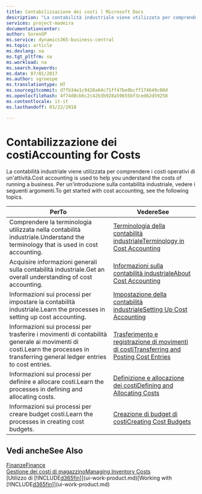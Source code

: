 ```yaml
---
title: Contabilizzazione dei costi | Microsoft Docs
description: "La contabilità industriale viene utilizzata per comprendere i costi operativi di un'attività. Per un'introduzione sulla contabilità industriale, vedere i seguenti argomenti."
services: project-madeira
documentationcenter: 
author: SorenGP
ms.service: dynamics365-business-central
ms.topic: article
ms.devlang: na
ms.tgt_pltfrm: na
ms.workload: na
ms.search.keywords: 
ms.date: 07/01/2017
ms.author: sgroespe
ms.translationtype: HT
ms.sourcegitcommit: d7fb34e1c9428a64c71ff47be8bcff174649c00d
ms.openlocfilehash: 4f74d8cb6c2c42b3b928a59655bf3ced62d59258
ms.contentlocale: it-it
ms.lasthandoff: 03/22/2018

---
```

# <a name="accounting-for-costs"></a><span data-ttu-id="82116-104">Contabilizzazione dei costi</span><span class="sxs-lookup"><span data-stu-id="82116-104">Accounting for Costs</span></span>
<span data-ttu-id="82116-105">La contabilità industriale viene utilizzata per comprendere i costi operativi di un'attività.</span><span class="sxs-lookup"><span data-stu-id="82116-105">Cost accounting is used to help you understand the costs of running a business.</span></span> <span data-ttu-id="82116-106">Per un'introduzione sulla contabilità industriale, vedere i seguenti argomenti.</span><span class="sxs-lookup"><span data-stu-id="82116-106">To get started with cost accounting, see the following topics.</span></span>  

|<span data-ttu-id="82116-107">Per</span><span class="sxs-lookup"><span data-stu-id="82116-107">To</span></span>|<span data-ttu-id="82116-108">Vedere</span><span class="sxs-lookup"><span data-stu-id="82116-108">See</span></span>|  
|--------|---------|  
|<span data-ttu-id="82116-109">Comprendere la terminologia utilizzata nella contabilità industriale.</span><span class="sxs-lookup"><span data-stu-id="82116-109">Understand the terminology that is used in cost accounting.</span></span>|[<span data-ttu-id="82116-110">Terminologia della contabilità industriale</span><span class="sxs-lookup"><span data-stu-id="82116-110">Terminology in Cost Accounting</span></span>](finance-terminology-in-cost-accounting.md)|  
|<span data-ttu-id="82116-111">Acquisire informazioni generali sulla contabilità industriale.</span><span class="sxs-lookup"><span data-stu-id="82116-111">Get an overall understanding of cost accounting.</span></span>|[<span data-ttu-id="82116-112">Informazioni sulla contabilità industriale</span><span class="sxs-lookup"><span data-stu-id="82116-112">About Cost Accounting</span></span>](finance-about-cost-accounting.md)|  
|<span data-ttu-id="82116-113">Informazioni sui processi per impostare la contabilità industriale.</span><span class="sxs-lookup"><span data-stu-id="82116-113">Learn the processes in setting up cost accounting.</span></span>|[<span data-ttu-id="82116-114">Impostazione della contabilità industriale</span><span class="sxs-lookup"><span data-stu-id="82116-114">Setting Up Cost Accounting</span></span>](finance-set-up-cost-accounting.md)|  
|<span data-ttu-id="82116-115">Informazioni sui processi per trasferire i movimenti di contabilità generale ai movimenti di costi.</span><span class="sxs-lookup"><span data-stu-id="82116-115">Learn the processes in transferring general ledger entries to cost entries.</span></span>|[<span data-ttu-id="82116-116">Trasferimento e registrazione di movimenti di costi</span><span class="sxs-lookup"><span data-stu-id="82116-116">Transferring and Posting Cost Entries</span></span>](finance-transfer-and-post-cost-entries.md)|  
|<span data-ttu-id="82116-117">Informazioni sui processi per definire e allocare costi.</span><span class="sxs-lookup"><span data-stu-id="82116-117">Learn the processes in defining and allocating costs.</span></span>|[<span data-ttu-id="82116-118">Definizione e allocazione dei costi</span><span class="sxs-lookup"><span data-stu-id="82116-118">Defining and Allocating Costs</span></span>](finance-define-and-allocate-costs.md)|  
|<span data-ttu-id="82116-119">Informazioni sui processi per creare budget costi.</span><span class="sxs-lookup"><span data-stu-id="82116-119">Learn the processes in creating cost budgets.</span></span>|[<span data-ttu-id="82116-120">Creazione di budget di costi</span><span class="sxs-lookup"><span data-stu-id="82116-120">Creating Cost Budgets</span></span>](finance-create-cost-budgets.md)|  

## <a name="see-also"></a><span data-ttu-id="82116-121">Vedi anche</span><span class="sxs-lookup"><span data-stu-id="82116-121">See Also</span></span>  
[<span data-ttu-id="82116-122">Finanze</span><span class="sxs-lookup"><span data-stu-id="82116-122">Finance</span></span>](finance.md)  
[<span data-ttu-id="82116-123">Gestione dei costi di magazzino</span><span class="sxs-lookup"><span data-stu-id="82116-123">Managing Inventory Costs</span></span>](finance-manage-inventory-costs.md)  
<span data-ttu-id="82116-124">[Utilizzo di [!INCLUDE[d365fin](includes/d365fin_md.md)]](ui-work-product.md)</span><span class="sxs-lookup"><span data-stu-id="82116-124">[Working with [!INCLUDE[d365fin](includes/d365fin_md.md)]](ui-work-product.md)</span></span>

